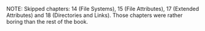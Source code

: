 NOTE: Skipped chapters: 14 (File Systems), 15 (File Attributes), 17 (Extended 
Attributes) and 18 (Directories and Links). Those chapters were rather boring 
than the rest of the book.
